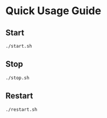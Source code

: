 # Quick Usage Guide

## Start

```
./start.sh
```

## Stop

```
./stop.sh
```

## Restart

```
./restart.sh
```